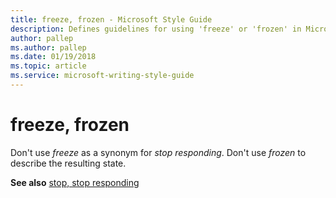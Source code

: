```yaml
---
title: freeze, frozen - Microsoft Style Guide
description: Defines guidelines for using 'freeze' or 'frozen' in Microsoft documents, and provides an additional resource link.
author: pallep
ms.author: pallep
ms.date: 01/19/2018
ms.topic: article
ms.service: microsoft-writing-style-guide
---
```


# freeze, frozen

Don't use *freeze* as a synonym for *stop responding*. Don't use *frozen* to describe the resulting state.

**See also** [stop, stop responding](~/a-z-word-list-term-collections/s/stop-stop-responding.md)
